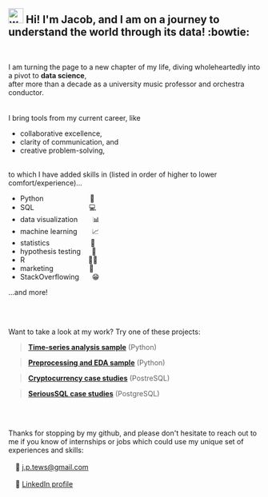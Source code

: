 ## <img src="https://raw.githubusercontent.com/syedareehaquasar/syedareehaquasar/master/gifs/Hi.gif" alt="waving hand" width="30px" height="30px"/> Hi! I'm Jacob, and I am on a journey to understand the world through its data! :bowtie:
<br/>

I am turning the page to a new chapter of my life, diving wholeheartedly into a pivot to **data science**, \
after more than a decade as a university music professor and orchestra conductor. 
<br/>
<br/>
<br/>
I bring tools from my current career, like
- collaborative excellence,
- clarity of communication, and 
- creative problem-solving, <br/><br/>


to which I have added skills in (listed in order of higher to lower comfort/experience)...
- Python &emsp;&emsp;&emsp;&emsp;&emsp;&ensp;&nbsp;&nbsp; :snake:
- SQL &emsp;&emsp;&emsp;&emsp;&emsp;&emsp;&emsp;&nbsp; :computer:
- data visualization &emsp;&nbsp;&nbsp; :bar_chart:
- machine learning &emsp;&nbsp;&nbsp; :chart_with_upwards_trend:
- statistics &emsp;&emsp;&emsp;&emsp;&emsp;&nbsp; :abacus:
- hypothesis testing &emsp; :test_tube:
- R &emsp;&emsp;&emsp;&emsp;&emsp;&emsp;&emsp;&emsp;&ensp; :pirate_flag:
- marketing &emsp;&emsp;&emsp;&emsp;&nbsp;&nbsp; :money_with_wings:
- StackOverflowing &emsp;&nbsp; :grin:

...and more!

<br/>
<br/>

Want to take a look at my work? Try one of these projects:

>[**Time-series analysis sample**](https://github.com/JacobTews/simple_time_series/blob/f0a9bbcb75348265c72d0053fdd79b9dab3a9ae0/README.md) (Python)

>[**Preprocessing and EDA sample**](https://github.com/JacobTews/preprocessing_and_eda/blob/main/README.md) (Python)

>[**Cryptocurrency case studies**](https://github.com/JacobTews/sql_crypto/blob/be998bd7ec9cf37c454c9ca1c3ee4d9d7ec5be4f/README.md) (PostreSQL)

>[**SeriousSQL case studies**](https://github.com/JacobTews/SeriousSQL/blob/2e6ef89a27053b5a39559fc99165941fa3239075/README.md) (PostgreSQL)

<br/><br/>

Thanks for stopping by my github, and please don't hesitate to reach out to me if you know of internships or jobs which could use my unique set of experiences and skills: <br/><br/>
&emsp;:email: [j.p.tews@gmail.com](mailto:j.p.tews@gmail.com) <br/><br/>
&emsp;:link: [LinkedIn profile](https://www.linkedin.com/in/jacob-tews/)

<!---
JacobTews/JacobTews is a ✨ special ✨ repository because its `README.md` (this file) appears on your GitHub profile.
You can click the Preview link to take a look at your changes.
--->
